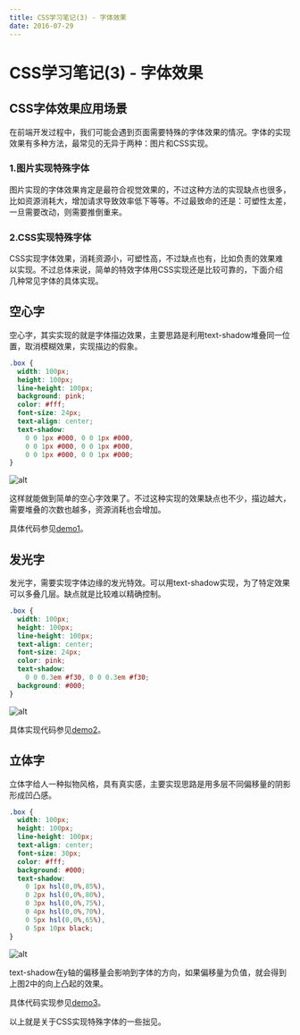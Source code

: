 ```yaml
---
title: CSS学习笔记(3) - 字体效果
date: 2016-07-29
---
```


# CSS学习笔记(3) - 字体效果

## CSS字体效果应用场景

在前端开发过程中，我们可能会遇到页面需要特殊的字体效果的情况。字体的实现效果有多种方法，最常见的无异于两种：图片和CSS实现。

### 1.图片实现特殊字体

图片实现的字体效果肯定是最符合视觉效果的，不过这种方法的实现缺点也很多，比如资源消耗大，增加请求导致效率低下等等。不过最致命的还是：可塑性太差，一旦需要改动，则需要推倒重来。

### 2.CSS实现特殊字体

CSS实现字体效果，消耗资源小，可塑性高，不过缺点也有，比如负责的效果难以实现。不过总体来说，简单的特效字体用CSS实现还是比较可靠的，下面介绍几种常见字体的具体实现。

## 空心字

空心字，其实实现的就是字体描边效果，主要思路是利用text-shadow堆叠同一位置，取消模糊效果，实现描边的假象。

```css
.box {
  width: 100px;
  height: 100px;
  line-height: 100px;
  background: pink;
  color: #fff;
  font-size: 24px;
  text-align: center;
  text-shadow:
    0 0 1px #000, 0 0 1px #000,
    0 0 1px #000, 0 0 1px #000,
    0 0 1px #000, 0 0 1px #000;
}
```

![alt](https://o2znrmehg.qnssl.com/ghost/2016/07/29/4-pic-1469784203458.jpg?imageView/2/w/200)

这样就能做到简单的空心字效果了。不过这种实现的效果缺点也不少，描边越大，需要堆叠的次数也越多，资源消耗也会增加。

具体代码参见[demo1](https://codepen.io/excaliburhan/pen/BzPogm)。

## 发光字

发光字，需要实现字体边缘的发光特效。可以用text-shadow实现，为了特定效果可以多叠几层。缺点就是比较难以精确控制。

```css
.box {
  width: 100px;
  height: 100px;
  line-height: 100px;
  text-align: center;
  font-size: 24px;
  color: pink;
  text-shadow:
    0 0 0.3em #f30, 0 0 0.3em #f30;
  background: #000;
}
```

![alt](https://o2znrmehg.qnssl.com/ghost/2016/07/29/3-pic-1469786034526.jpg?imageView/2/w/200)

具体实现代码参见[demo2](https://codepen.io/excaliburhan/pen/QEByYX)。

## 立体字

立体字给人一种拟物风格，具有真实感，主要实现思路是用多层不同偏移量的阴影形成凹凸感。

```css
.box {
  width: 100px;
  height: 100px;
  line-height: 100px;
  text-align: center;
  font-size: 30px;
  color: #fff;
  background: #000;
  text-shadow:
    0 1px hsl(0,0%,85%),
    0 2px hsl(0,0%,80%),
    0 3px hsl(0,0%,75%),
    0 4px hsl(0,0%,70%),
    0 5px hsl(0,0%,65%),
    0 5px 10px black;
}
```

![alt](https://o2znrmehg.qnssl.com/ghost/2016/07/29/2-pic-1469786605826.jpg?imageView/2/w/200)

text-shadow在y轴的偏移量会影响到字体的方向，如果偏移量为负值，就会得到上图2中的向上凸起的效果。

具体代码实现参见[demo3](https://codepen.io/excaliburhan/pen/ZOjQgW)。

以上就是关于CSS实现特殊字体的一些拙见。
